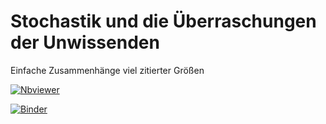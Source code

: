 # Stochastik und die Überraschungen der Unwissenden

Einfache Zusammenhänge viel zitierter Größen

[![Nbviewer](https://raw.githubusercontent.com/jupyter/design/master/logos/Badges/nbviewer_badge.svg)](https://nbviewer.jupyter.org/urls/gitlab.uni-hannover.de/gruber/inzispezisens/-/raw/main/InziSpeziSens.ipynb)

[![Binder](https://mybinder.org/badge_logo.svg)](https://mybinder.org/v2/git/https%3A%2F%2Fgitlab.uni-hannover.de%2Fgruber%2Finzispezisens/main?filepath=InziSpeziSens.ipynb)

